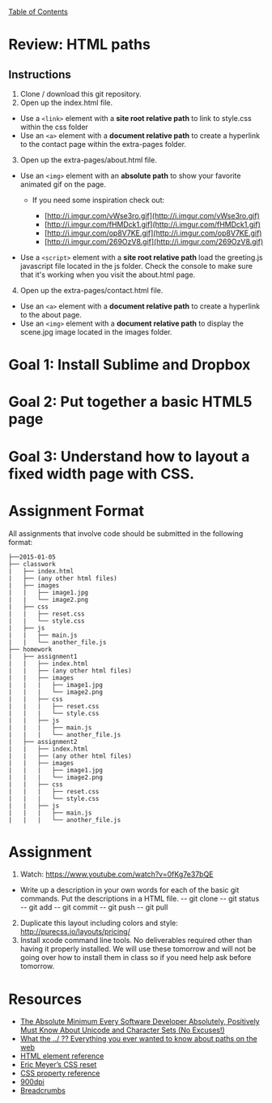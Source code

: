 [Table of Contents](/README.md)

# Review: HTML paths

## Instructions
1. Clone / download this git repository.
2. Open up the index.html file.

- Use a `<link>` element with a **site root relative path** to link to style.css within the css folder
- Use an `<a>` element with a **document relative path** to create a hyperlink to the contact page within the extra-pages folder.

3. Open up the extra-pages/about.html file.

- Use an `<img>` element with an **absolute path** to show your favorite animated gif on the page.

	- If you need some inspiration check out:

		- [http://i.imgur.com/vWse3ro.gif](http://i.imgur.com/vWse3ro.gif)
		- [http://i.imgur.com/fHMDck1.gif](http://i.imgur.com/fHMDck1.gif)
		- [http://i.imgur.com/op8V7KE.gif](http://i.imgur.com/op8V7KE.gif)
		- [http://i.imgur.com/269OzV8.gif](http://i.imgur.com/269OzV8.gif)

- Use a `<script>` element with a **site root relative path** load the greeting.js javascript file located in the js folder. Check the console to make sure that it's working when you visit the about.html page.

4. Open up the extra-pages/contact.html file.

- Use an `<a>` element with a **document relative path** to create a hyperlink to the about page.
- Use an `<img>` element with a **document relative path** to display the scene.jpg image located in the images folder.

# Goal 1: Install Sublime and Dropbox

# Goal 2: Put together a basic HTML5 page

# Goal 3: Understand how to layout a fixed width page with CSS.

# Assignment Format
All assignments that involve code should be submitted in the following format:
```
├──2015-01-05
├── classwork
|   ├── index.html
|   ├── (any other html files)
|	├── images
|   |	├── image1.jpg
|   |	└── image2.png
|	├── css
|   |	├── reset.css
|   |	└── style.css
|	├── js
|   |	├── main.js
|   |	└── another_file.js
├── homework
|	├── assignment1
|	|	├── index.html
|	|	├── (any other html files)
|	|	├── images
|	|	|   ├── image1.jpg
|	|	|   └── image2.png
|	|	├── css
|	|	|   ├── reset.css
|	|	|   └── style.css
|	|	├── js
|	|	|   ├── main.js
|	|	|   └── another_file.js
|	├── assignment2
|	|	├── index.html
|	|	├── (any other html files)
|	|	├── images
|	|	|   ├── image1.jpg
|	|	|   └── image2.png
|	|	├── css
|	|	|   ├── reset.css
|	|	|   └── style.css
|	|	├── js
|	|	|   ├── main.js
|	|	|   └── another_file.js

```

# Assignment
1. Watch: https://www.youtube.com/watch?v=0fKg7e37bQE
- Write up a description in your own words for each of the basic git commands. Put the descriptions in a HTML file.
-- git clone
-- git status
-- git add
-- git commit
-- git push
-- git pull
2. Duplicate this layout including colors and style: http://purecss.io/layouts/pricing/
3. Install xcode command line tools. No deliverables required other than having it properly installed. We will use these tomorrow and will not be going over how to install them in class so if you need help ask before tomorrow.

# Resources
* [The Absolute Minimum Every Software Developer Absolutely, Positively Must Know About Unicode and Character Sets (No Excuses!)](http://www.joelonsoftware.com/articles/Unicode.html)
* [What the ../ ?? Everything you ever wanted to know about paths on the web](http://900dpi.com/blog/Learn-HTML/What-the-Everything-you-ever-wanted-to-know-about-paths-on-the-web)
* [HTML element reference](https://developer.mozilla.org/en-US/docs/Web/HTML/Element)
* [Eric Meyer’s CSS reset](http://www.cssreset.com/scripts/eric-meyer-reset-css/)
* [CSS property reference](https://developer.mozilla.org/en-US/docs/Web/CSS/Reference)
* [900dpi](http://900dpi.com)
* [Breadcrumbs](http://tiy.breadcrumbsqa.com)